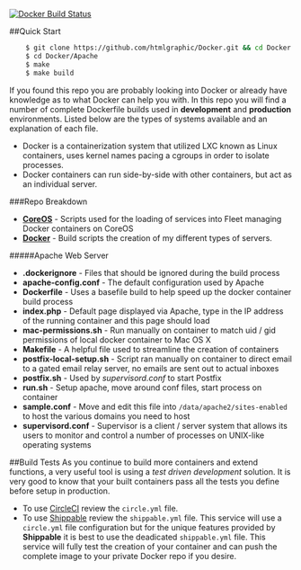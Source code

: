 [![Docker Build Status](https://circleci.com/gh/htmlgraphic/Docker/tree/develop.svg?style=svg&circle-token=b51ac0eded585009395fde219719b0c86f5320d2)](https://circleci.com/gh/htmlgraphic/Docker/tree/master)

##Quick Start
```bash
    $ git clone https://github.com/htmlgraphic/Docker.git && cd Docker
    $ cd Docker/Apache
    $ make
    $ make build
```

If you found this repo you are probably looking into Docker or already have knowledge as to what Docker can help you with. In this repo you will find a number of complete Dockerfile builds used in **development** and **production** environments. Listed below are the types of systems available and an explanation of each file. 

* Docker is a containerization system that utilized LXC known as Linux containers, uses kernel names pacing a cgroups in order to isolate processes.
* Docker containers can run side-by-side with other containers, but act as an individual server.

###Repo Breakdown
* [**CoreOS**](https://github.com/htmlgraphic/CoreOS) - Scripts used for the loading of services into Fleet managing Docker containers on CoreOS
* [**Docker**](https://github.com/htmlgraphic/Docker) - Build scripts the creation of my different types of servers. 


#####Apache Web Server
* **.dockerignore** - Files that should be ignored during the build process
* **apache-config.conf** - The default configuration used by Apache
* **Dockerfile** - Uses a basefile build to help speed up the docker container build process
* **index.php** - Default page displayed via Apache, type in the IP address of the running container and this page should load
* **mac-permissions.sh** - Run manually on container to match uid / gid permissions of local docker container to Mac OS X
* **Makefile** - A helpful file used to streamline the creation of containers
* **postfix-local-setup.sh** - Script ran manually on container to direct email to a gated email relay server, no emails are sent out to actual inboxes
* **postfix.sh** - Used by *supervisord.conf* to start Postfix
* **run.sh** - Setup apache, move around conf files, start process on container
* **sample.conf** - Move and edit this file into `/data/apache2/sites-enabled` to host the various domains you need to host
* **supervisord.conf** - Supervisor is a client / server system that allows its users to monitor and control a number of processes on UNIX-like operating systems


##Build Tests
As you continue to build more containers and extend functions, a very useful tool is using a *test driven development* solution. It is very good to know that your built containers pass all the tests you define before setup in production.

* To use [CircleCI](https://circleci.com/gh/htmlgraphic/Docker) review the `circle.yml` file. 
* To use [Shippable](http://shippable.com) review the `shippable.yml` file. This service will use a `circle.yml` file configuration but for the unique features provided by **Shippable** it is best to use the deadicated `shippable.yml` file. This service will fully test the creation of your container and can push the complete image to your private Docker repo if you desire.

